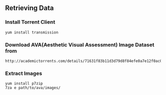 ## Retrieving Data

### Install Torrent Client
```
yum install transmission
```

### Download AVA(Aesthetic Visual Assessment) Image Dataset from
```
http://academictorrents.com/details/71631f83b11d3d79d8f84efe0a7e12f0ac001460
```

### Extract Images
```
yum install p7zip
7za e path/to/ava/images/
```
